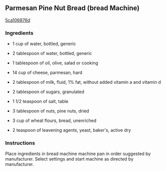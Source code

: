 ## Parmesan Pine Nut Bread (bread Machine)

[5ca106876d](http://www.food.com/recipe/parmesan-pine-nut-bread-bread-machine-96899)

### Ingredients

 - 1 cup of water, bottled, generic

 - 2 tablespoon of water, bottled, generic

 - 1 tablespoon of oil, olive, salad or cooking

 - 14 cup of cheese, parmesan, hard

 - 2 tablespoon of milk, fluid, 1% fat, without added vitamin a and vitamin d

 - 2 tablespoon of sugars, granulated

 - 1 1/2 teaspoon of salt, table

 - 3 tablespoon of nuts, pine nuts, dried

 - 3 cup of wheat flours, bread, unenriched

 - 2 teaspoon of leavening agents, yeast, baker's, active dry

### Instructions

Place ingredients in bread machine machine pan in order suggested by manufacturer. Select settings and start machine as directed by manufacturer.